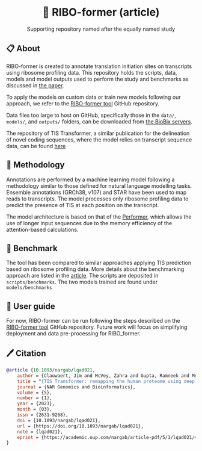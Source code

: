 <div align="center">
<h1>🧮 RIBO-former (article)</h1>

Supporting repository named after the equally named study

</div>

## 📋 About <a name="about"></a>
RIBO-former is created to annotate translation initiation sites on transcripts using ribosome profiling data. This repository holds the scripts, data, models and model outputs used to perform the study and benchmarks as discussed in [the paper]().

To apply the models on custom data or train new models following our approach, we refer to the [RIBO-former tool](https://github.com/jdcla/RIBO_former_tool) GitHub repository.

Data files too large to host on GitHub, specifically those in the `data/`, `models/`, and `outputs/` folders, can be downloaded from [the BioBix servers](http://biobix.be/ribo_former).

The repository of TIS Transformer, a similar publication for the delineation of novel coding sequences, where the model relies on transcript sequence data, can be found [here](https://github.com/jdcla/TIS_transformer)

## 🔗 Methodology <a name="methodology"></a>
Annotations are performed by a machine learning model following a methodology similar to those defined for natural language modelling tasks. Ensemble annotations (GRCh38, v107) and STAR have been used to map reads to transcripts. The model processes only ribosome profiling data to predict the presence of TIS at each position on the transcript.

The model architecture is based on that of the [Performer](https://arxiv.org/abs/2009.14794), which allows the use of longer input sequences due to the memory efficiency of the attention-based calculations.

## 📏 Benchmark <a name="benchmark"></a>

The tool has been compared to similar approaches applying TIS prediction based on ribosome profiling data. More details about the benchmarking approach are listed in the [article](). The scripts are deposited in `scripts/benchmarks`. The two models trained are found under `models/benchmarks`


## 📖 User guide <a name="userguide"></a>

For now, RIBO-former can be run following the steps described on the [RIBO-former tool](https://github.com/jdcla/RIBO_former) GitHub repository. Future work will focus on simplifying deployment and data pre-processing for RIBO_former.

## 🖊️ Citation <a name="citation"></a>
    
```bibtex
@article {10.1093/nargab/lqad021,
    author = {Clauwaert, Jim and McVey, Zahra and Gupta, Ramneek and Menschaert, Gerben},
    title = "{TIS Transformer: remapping the human proteome using deep learning}",
    journal = {NAR Genomics and Bioinformatics},
    volume = {5},
    number = {1},
    year = {2023},
    month = {03},
    issn = {2631-9268},
    doi = {10.1093/nargab/lqad021},
    url = {https://doi.org/10.1093/nargab/lqad021},
    note = {lqad021},
    eprint = {https://academic.oup.com/nargab/article-pdf/5/1/lqad021/49418780/lqad021\_supplemental\_file.pdf},
}
```
